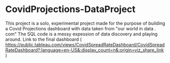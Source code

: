 # CovidProjections-DataProject
This project is a solo, experimental project made for the purpose of building a Covid Projections dashboard with data taken from "our world in data . com"
The SQL code is a messy expession of data discovery and playing around.
Link to the final dashboard ( https://public.tableau.com/views/CovidSpreadRateDashboard/CovidSpreadRateDashboard?:language=en-US&:display_count=n&:origin=viz_share_link )
